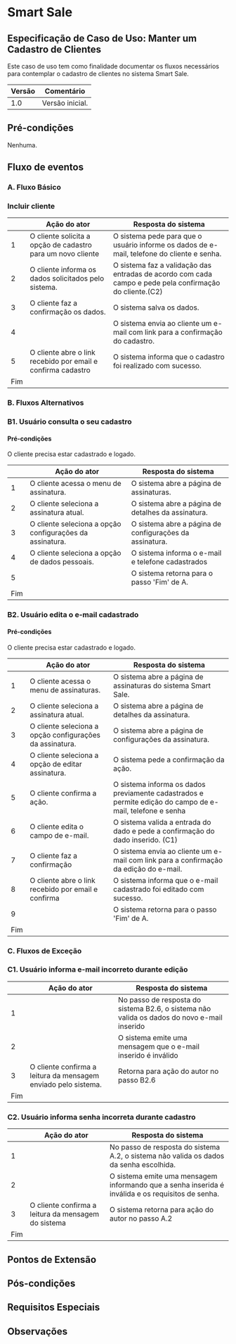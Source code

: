 # Smart Sale

## Especificação de Caso de Uso: Manter um Cadastro de Clientes

Este caso de uso tem como finalidade documentar os fluxos necessários para contemplar o cadastro de clientes no sistema Smart Sale.

| Versão | Comentário      |
| ------ | --------------- |
| 1.0    | Versão inicial. |

## Pré-condições

Nenhuma.

## Fluxo de eventos

### A. Fluxo Básico

### Incluir cliente

|     | Ação do ator                                                      | Resposta do sistema                                                                    |
| --- | ----------------------------------------------------              | -------------------------------------------------------------------------------------- |
| 1   | O cliente solicita a opção de cadastro para um novo cliente       | O sistema pede para que o usuário informe os dados de e-mail, telefone do cliente e senha.          |
| 2   | O cliente informa os dados solicitados pelo sistema.              | O sistema faz a validação das entradas de acordo com cada campo e pede pela confirmação do cliente.(C2) |
| 3   | O cliente faz a confirmação os dados.                             | O sistema salva os dados.                                                                           |
| 4   |                                                                   | O sistema envia ao cliente um e-mail com link para a confirmação do cadastro.                       |
| 5   | O cliente abre o link recebido por email e confirma cadastro      | O sistema informa que o cadastro foi realizado com sucesso.                                         |
| Fim |                                                                   |                                                                                                     |

### B. Fluxos Alternativos

### B1. Usuário consulta o seu cadastro
#### Pré-condições

O cliente precisa estar cadastrado e logado.

|     | Ação do ator                                             | Resposta do sistema                                                                |
|-----|----------------------------------------------------------|------------------------------------------------------------------------------------|
| 1   | O cliente acessa o menu de assinatura.                   | O sistema abre a página de assinaturas.                                            |
| 2   | O cliente seleciona a assinatura atual.                  | O sistema abre a página de detalhes da assinatura.                                 |
| 3   | O cliente seleciona a opção configurações da assinatura. | O sistema abre a página de configurações da assinatura.                            |
| 4   | O cliente seleciona a opção de dados pessoais.           | O sistema informa o e-mail e telefone cadastrados                                  |
| 5   |                                                          | O sistema retorna para o passo 'Fim' de A.                                         |
| Fim |     

### B2. Usuário edita o e-mail cadastrado
#### Pré-condições

O cliente precisa estar cadastrado e logado.

|     | Ação do ator                                             | Resposta do sistema                                                                |
|-----|----------------------------------------------------------|------------------------------------------------------------------------------------|
| 1   | O cliente acessa o menu de assinaturas.                  | O sistema abre a página de assinaturas do sistema Smart Sale.                      |
| 2   | O cliente seleciona a assinatura atual.                  | O sistema abre a página de detalhes da assinatura.                                 |
| 3   | O cliente seleciona a opção configurações da assinatura. | O sistema abre a página de configurações da assinatura.                            |
| 4   | O cliente seleciona a opção de editar assinatura.        | O sistema pede a confirmação da ação.                                              |
| 5   | O cliente confirma a ação.                               | O sistema informa os dados previamente cadastrados e permite edição do campo de e-mail, telefone e senha     |
| 6   | O cliente edita o campo de e-mail.                       | O sistema valida a entrada do dado e pede a confirmação do dado inserido. (C1)                               |
| 7   | O cliente faz a confirmação                              | O sistema envia ao cliente um e-mail com link para a confirmação da edição do e-mail.      |
| 8   | O cliente abre o link recebido por email e confirma      | O sistema informa que o e-mail cadastrado foi editado com sucesso.                 |  
| 9   |                                                          | O sistema retorna para o passo 'Fim' de A.                                         |
| Fim |                                                          |                                                                                    |

### C. Fluxos de Exceção

### C1. Usuário informa e-mail incorreto durante edição

|     | Ação do ator                                                   | Resposta do sistema                                           |
| --- | -------------------------------------------------------------- | ------------------------------------------------------------- |
| 1   |                                                                | No passo de resposta do sistema B2.6, o sistema não valida os dados do novo e-mail inserido|
| 2   |                                                                | O sistema emite uma mensagem que o e-mail inserido é inválido       |
| 3   | O cliente confirma a leitura da mensagem enviado pelo sistema. | Retorna para ação do autor no passo B2.6                            |
| Fim |

### C2. Usuário informa senha incorreta durante cadastro

|     | Ação do ator                                                        | Resposta do sistema                                                   |
| --- | ------------------------------------------------------------------- | --------------------------------------------------------------------- |
| 1   |                                                                     | No passo de resposta do sistema A.2, o sistema não valida os dados da senha escolhida.   |
| 2   |                                                                     | O sistema emite uma mensagem informando que a senha inserida é inválida e os requisitos de senha. |
| 3   | O cliente confirma a leitura da mensagem do sistema                 | O sistema retorna para ação do autor no passo A.2                    |
| Fim |

## Pontos de Extensão

## Pós-condições

## Requisitos Especiais

## Observações
